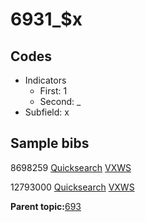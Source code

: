 # 6931\_$x

## Codes

-   Indicators
    -   First: 1
    -   Second: \_
-   Subfield: x

## Sample bibs

8698259 [Quicksearch](https://search.library.yale.edu/catalog/8698259) [VXWS](http://prodorbis.library.yale.edu:7014/vxws/GetHoldingsService?bibId=8698259)

12793000 [Quicksearch](https://search.library.yale.edu/catalog/12793000) [VXWS](http://prodorbis.library.yale.edu:7014/vxws/GetHoldingsService?bibId=12793000)

**Parent topic:**[693](../../tags/693/693.md)

